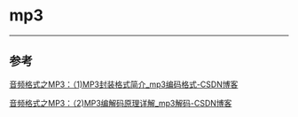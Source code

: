 # mp3

---



## 参考

[音频格式之MP3：（1)MP3封装格式简介_mp3编码格式-CSDN博客](https://blog.csdn.net/littlezls/article/details/135705670)

[音频格式之MP3：（2)MP3编解码原理详解_mp3解码-CSDN博客](https://blog.csdn.net/littlezls/article/details/135458169)